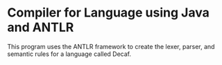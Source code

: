 # Compiler for Language using Java and ANTLR


This program uses the ANTLR framework to create the lexer, parser, and semantic rules for a language called Decaf.
